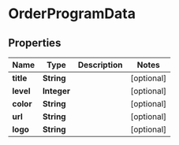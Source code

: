 
# OrderProgramData

## Properties
Name | Type | Description | Notes
------------ | ------------- | ------------- | -------------
**title** | **String** |  |  [optional]
**level** | **Integer** |  |  [optional]
**color** | **String** |  |  [optional]
**url** | **String** |  |  [optional]
**logo** | **String** |  |  [optional]



